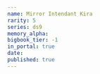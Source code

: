 ```yaml
---
name: Mirror Intendant Kira
rarity: 5
series: ds9
memory_alpha:
bigbook_tier: -1
in_portal: true
date:
published: true
---
```



